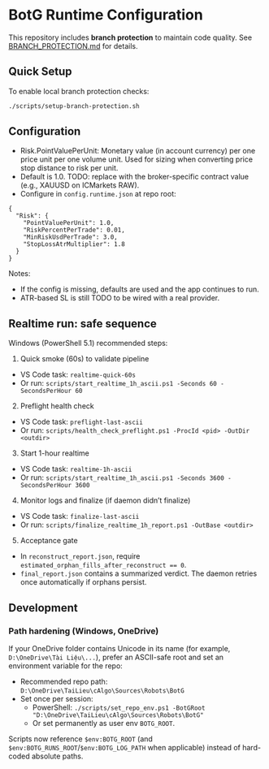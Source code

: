# BotG Runtime Configuration

This repository includes **branch protection** to maintain code quality. See [BRANCH_PROTECTION.md](BRANCH_PROTECTION.md) for details.

## Quick Setup

To enable local branch protection checks:
```bash
./scripts/setup-branch-protection.sh
```

## Configuration

- Risk.PointValuePerUnit: Monetary value (in account currency) per one price unit per one volume unit. Used for sizing when converting price stop distance to risk per unit.
- Default is 1.0. TODO: replace with the broker-specific contract value (e.g., XAUUSD on ICMarkets RAW).
- Configure in `config.runtime.json` at repo root:

```
{
  "Risk": {
    "PointValuePerUnit": 1.0,
    "RiskPercentPerTrade": 0.01,
    "MinRiskUsdPerTrade": 3.0,
    "StopLossAtrMultiplier": 1.8
  }
}
```

Notes:
- If the config is missing, defaults are used and the app continues to run.
- ATR-based SL is still TODO to be wired with a real provider.

## Realtime run: safe sequence

Windows (PowerShell 5.1) recommended steps:

1) Quick smoke (60s) to validate pipeline
  - VS Code task: `realtime-quick-60s`
  - Or run: `scripts/start_realtime_1h_ascii.ps1 -Seconds 60 -SecondsPerHour 60`

2) Preflight health check
  - VS Code task: `preflight-last-ascii`
  - Or run: `scripts/health_check_preflight.ps1 -ProcId <pid> -OutDir <outdir>`

3) Start 1-hour realtime
  - VS Code task: `realtime-1h-ascii`
  - Or run: `scripts/start_realtime_1h_ascii.ps1 -Seconds 3600 -SecondsPerHour 3600`

4) Monitor logs and finalize (if daemon didn’t finalize)
  - VS Code task: `finalize-last-ascii`
  - Or run: `scripts/finalize_realtime_1h_report.ps1 -OutBase <outdir>`

5) Acceptance gate
  - In `reconstruct_report.json`, require `estimated_orphan_fills_after_reconstruct == 0`.
  - `final_report.json` contains a summarized verdict. The daemon retries once automatically if orphans persist.

## Development

### Path hardening (Windows, OneDrive)

If your OneDrive folder contains Unicode in its name (for example, `D:\OneDrive\Tài Liệu\...`), prefer an ASCII-safe root and set an environment variable for the repo:

- Recommended repo path: `D:\OneDrive\TaiLieu\cAlgo\Sources\Robots\BotG`
- Set once per session:
  - PowerShell: `./scripts/set_repo_env.ps1 -BotGRoot "D:\OneDrive\TaiLieu\cAlgo\Sources\Robots\BotG"`
  - Or set permanently as user env `BOTG_ROOT`.

Scripts now reference `$env:BOTG_ROOT` (and `$env:BOTG_RUNS_ROOT`/`$env:BOTG_LOG_PATH` when applicable) instead of hard-coded absolute paths.
